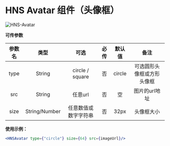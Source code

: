# HNS Avatar 组件（头像框）

<img src="https://img.shields.io/badge/HNS--Avatar-v1.0-ff6987" alt="HNS-Avatar">

**可传参数**

| 参数名  |      类型       |       可选        | 必传  |  默认值   |      备注       |
|:----:|:-------------:|:---------------:|:---:|:------:|:-------------:|
| type |    String     | circle / square |  否  | circle | 可选圆形头像框或方形头像框 |
| src  |    String     |      任意url      |  否  |   空    |   图片的url地址    |
| size | String/Number |   任意数值或数字字符串    |  否  |  32px  |     头像框大小     |

**使用示例：**

```jsx
<HNSAvatar type={"circle"} size={64} src={imageUrl}/>
```






